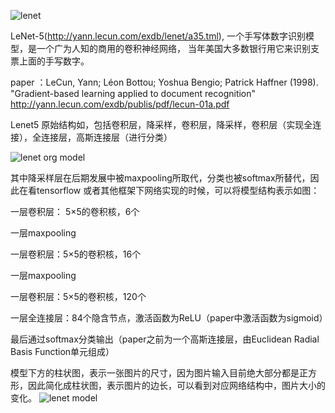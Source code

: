![lenet](http://yann.lecun.com/exdb/lenet/gifs/a35.gif)

LeNet-5(http://yann.lecun.com/exdb/lenet/a35.tml), 一个手写体数字识别模型，是一个广为人知的商用的卷积神经网络，
当年美国大多数银行用它来识别支票上面的手写数字。

paper ：LeCun, Yann; Léon Bottou; Yoshua Bengio; Patrick Haffner (1998). "Gradient-based learning applied to document recognition"
http://yann.lecun.com/exdb/publis/pdf/lecun-01a.pdf

Lenet5 原始结构如，包括卷积层，降采样，卷积层，降采样，卷积层（实现全连接），全连接层，高斯连接层（进行分类）

![lenet org model](https://github.com/weslynn/graphic-deep-neural-network/blob/master/pic/lenet-org.jpg)

其中降采样层在后期发展中被maxpooling所取代，分类也被softmax所替代，因此在看tensorflow 或者其他框架下网络实现的时候，可以将模型结构表示如图：

一层卷积层： 5×5的卷积核，6个

一层maxpooling

一层卷积层：5×5的卷积核，16个

一层maxpooling

一层卷积层：5×5的卷积核，120个

一层全连接层：84个隐含节点，激活函数为ReLU（paper中激活函数为sigmoid）

最后通过softmax分类输出（paper之前为一个高斯连接层，由Euclidean Radial Basis Function单元组成）

模型下方的柱状图，表示一张图片的尺寸，因为图片输入目前绝大部分都是正方形，因此简化成柱状图，表示图片的边长，可以看到对应网络结构中，图片大小的变化。
![lenet model](https://github.com/weslynn/graphic-deep-neural-network/blob/master/pic/lenet.png)


